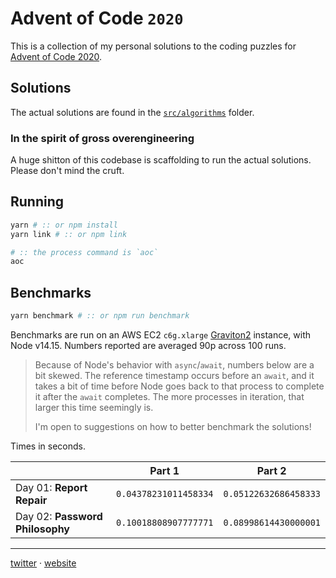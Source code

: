 # Advent of Code `2020`

This is a collection of my personal solutions to the coding puzzles
for [Advent of Code 2020][aoc2020].

## Solutions

The actual solutions are found in the [`src/algorithms`](src/algorithms) folder.

### In the spirit of gross overengineering

A huge shitton of this codebase is scaffolding to run the actual solutions.
Please don't mind the cruft.

## Running

```bash
yarn # :: or npm install
yarn link # :: or npm link

# :: the process command is `aoc`
aoc
```

## Benchmarks

```bash
yarn benchmark # :: or npm run benchmark
```

Benchmarks are run on an AWS EC2 `c6g.xlarge` [Graviton2][graviton] instance, with Node v14.15.
Numbers reported are averaged 90p across 100 runs.

> Because of Node's behavior with `async`/`await`, numbers below are a bit skewed.
> The reference timestamp occurs before an `await`, and it takes a bit of time before
> Node goes back to that process to complete it after the `await` completes.
> The more processes in iteration, that larger this time seemingly is.
>
> I'm open to suggestions on how to better benchmark the solutions!

Times in seconds.

|                                 | Part 1                | Part 2                |
| ------------------------------- | --------------------- | --------------------- |
| Day 01: **Report Repair**       | `0.04378231011458334` | `0.05122632686458333` |
| Day 02: **Password Philosophy** | `0.10018808907777771` | `0.08998614430000001` |

---

[twitter][twitter] &middot; [website][website]

[aoc2020]: https://adventofcode.com/2020
[twitter]: https://twitter.com/techlifemusic
[website]: https://richardneililagan.com
[graviton]: https://aws.amazon.com/ec2/graviton
